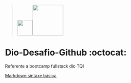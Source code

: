 

 > <img height="50em" src="https://hermes.digitalinnovation.one/assets/diome/logo.svg"/><img height="100em" src="https://hermes.digitalinnovation.one/tracks/3c8be628-5138-4b63-9cfa-e5313cc03103.png"/>
 
# Dio-Desafio-Github :octocat: 
Referente a bootcamp fullstack dio TQI

[Markdown sintaxe básica](https://www.markdownguide.org/basic-syntax/)
